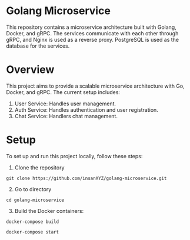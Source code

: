 # Golang Microservice
This repository contains a microservice architecture built with Golang, Docker, and gRPC. The services communicate with each other through gRPC, and Nginx is used as a reverse proxy. PostgreSQL is used as the database for the services.

# Overview
This project aims to provide a scalable microservice architecture with Go, Docker, and gRPC. The current setup includes:

1. User Service: Handles user management.
2. Auth Service: Handles authentication and user registration.
3. Chat Service: Handlers chat management.

# Setup
To set up and run this project locally, follow these steps:

1. Clone the repository
``` 
git clone https://github.com/insanXYZ/golang-microservice.git
```
2. Go to directory
```
cd golang-microservice
```
3. Build the Docker containers:
```
docker-compose build

docker-compose start
```